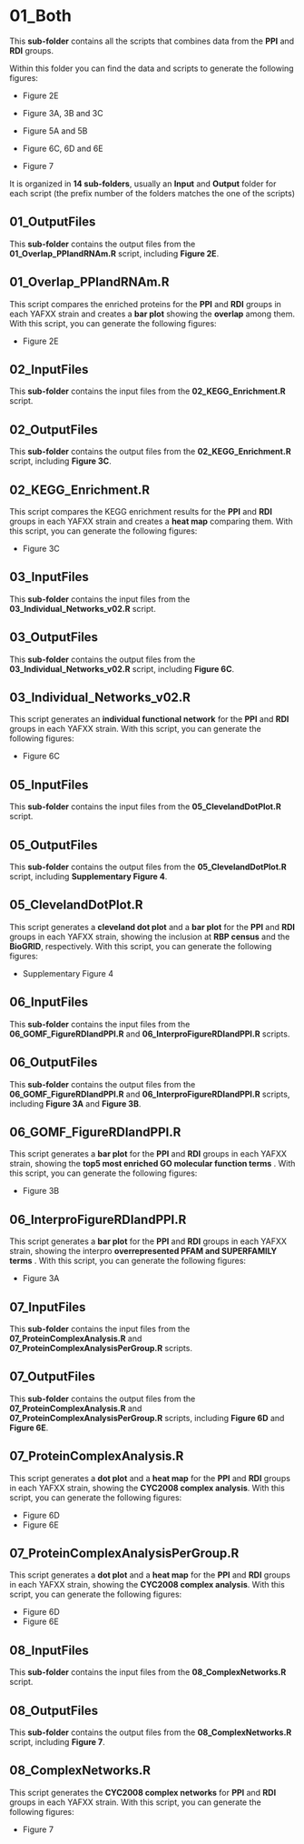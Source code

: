 # 01_Both

This **sub-folder** contains all the scripts that combines data from the **PPI** and **RDI** groups. 

Within this folder you can find the data and scripts to generate the following figures:

- Figure 2E

- Figure 3A, 3B and 3C

- Figure 5A and 5B

- Figure 6C, 6D and 6E

- Figure 7

It is organized in **14 sub-folders**, usually an **Input** and **Output** folder for each script (the prefix number of the folders matches the one of the scripts)

## 01_OutputFiles

This **sub-folder** contains the output files from the **01_Overlap_PPIandRNAm.R** script, including **Figure 2E**.

## 01_Overlap_PPIandRNAm.R

This script compares the enriched proteins for the **PPI** and **RDI** groups in each YAFXX strain and creates a **bar plot** showing the **overlap** among them. With this script, you can generate the following figures:

- Figure 2E

## 02_InputFiles

This **sub-folder** contains the input files from the **02_KEGG_Enrichment.R** script.

## 02_OutputFiles

This **sub-folder** contains the output files from the **02_KEGG_Enrichment.R** script, including **Figure 3C**.

## 02_KEGG_Enrichment.R

This script compares the KEGG enrichment results for the  **PPI** and **RDI** groups in each YAFXX strain and creates a **heat map** comparing them. With this script, you can generate the following figures:

- Figure 3C

## 03_InputFiles

This **sub-folder** contains the input files from the **03_Individual_Networks_v02.R** script.

## 03_OutputFiles

This **sub-folder** contains the output files from the **03_Individual_Networks_v02.R** script, including **Figure 6C**.

## 03_Individual_Networks_v02.R

This script generates an **individual functional network** for the  **PPI** and **RDI** groups in each YAFXX strain. With this script, you can generate the following figures:

- Figure 6C

## 05_InputFiles

This **sub-folder** contains the input files from the **05_ClevelandDotPlot.R** script.

## 05_OutputFiles

This **sub-folder** contains the output files from the **05_ClevelandDotPlot.R** script, including **Supplementary Figure 4**.

## 05_ClevelandDotPlot.R

This script generates a **cleveland dot plot** and a **bar plot** for the  **PPI** and **RDI** groups in each YAFXX strain, showing the inclusion at **RBP census** and the **BioGRID**, respectively. With this script, you can generate the following figures:

- Supplementary Figure 4

## 06_InputFiles

This **sub-folder** contains the input files from the **06_GOMF_FigureRDIandPPI.R** and **06_InterproFigureRDIandPPI.R** scripts.

## 06_OutputFiles

This **sub-folder** contains the output files from the **06_GOMF_FigureRDIandPPI.R** and **06_InterproFigureRDIandPPI.R** scripts, including **Figure 3A** and **Figure 3B**.

## 06_GOMF_FigureRDIandPPI.R

This script generates a **bar plot** for the  **PPI** and **RDI** groups in each YAFXX strain, showing the **top5 most enriched GO molecular function terms** . With this script, you can generate the following figures:

- Figure 3B

## 06_InterproFigureRDIandPPI.R

This script generates a **bar plot** for the  **PPI** and **RDI** groups in each YAFXX strain, showing the interpro **overrepresented PFAM and SUPERFAMILY terms** . With this script, you can generate the following figures:

- Figure 3A

## 07_InputFiles

This **sub-folder** contains the input files from the **07_ProteinComplexAnalysis.R** and **07_ProteinComplexAnalysisPerGroup.R** scripts.

## 07_OutputFiles

This **sub-folder** contains the output files from the **07_ProteinComplexAnalysis.R** and **07_ProteinComplexAnalysisPerGroup.R** scripts, including **Figure 6D** and **Figure 6E**.

## 07_ProteinComplexAnalysis.R

This script generates a **dot plot** and a **heat map** for the  **PPI** and **RDI** groups in each YAFXX strain, showing the **CYC2008 complex analysis**. With this script, you can generate the following figures:

- Figure 6D
- Figure 6E

## 07_ProteinComplexAnalysisPerGroup.R

This script generates a **dot plot** and a **heat map** for the  **PPI** and **RDI** groups in each YAFXX strain, showing the **CYC2008 complex analysis**. With this script, you can generate the following figures:

- Figure 6D
- Figure 6E

## 08_InputFiles

This **sub-folder** contains the input files from the **08_ComplexNetworks.R** script.

## 08_OutputFiles

This **sub-folder** contains the output files from the **08_ComplexNetworks.R** script, including **Figure 7**.

## 08_ComplexNetworks.R

This script generates the **CYC2008 complex networks** for  **PPI** and **RDI** groups in each YAFXX strain. With this script, you can generate the following figures:

- Figure 7
